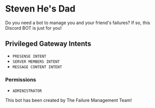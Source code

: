 # Steven He's Dad

Do you need a bot to manage you and your friend's failures? If so, this Discord BOT is just for you!

## Privileged Gateway Intents

-   `PRESENSE INTENT`
-   `SERVER MEMBERS INTENT`
-   `MESSAGE CONTENT INTENT`

### Permissions

-   `ADMINISTRATOR`

This bot has been created by The Failure Management Team!
